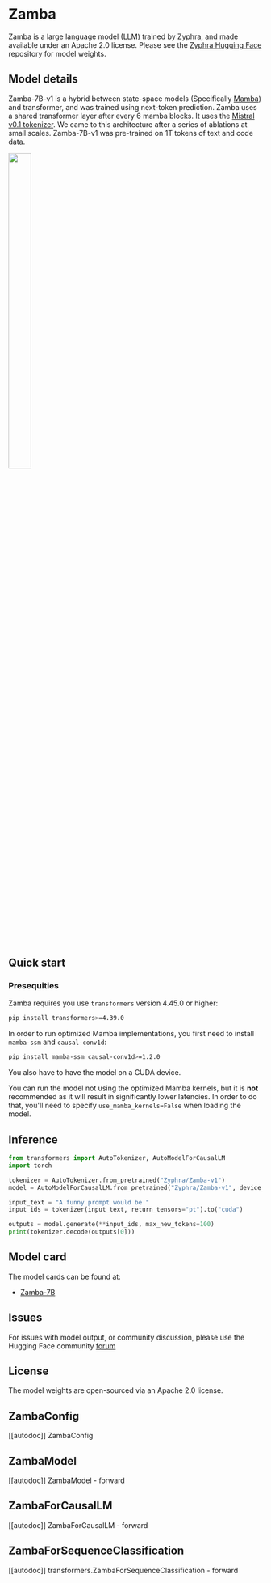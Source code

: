 # Zamba

Zamba is a large language model (LLM) trained by Zyphra, and made available under an Apache 2.0 license. Please see the [Zyphra Hugging Face](https://huggingface.co/collections/zyphra/) repository for model weights.


## Model details

Zamba-7B-v1 is a hybrid between state-space models (Specifically [Mamba](https://github.com/state-spaces/mamba)) and transformer, and was trained using next-token prediction. Zamba uses a shared transformer layer after every 6 mamba blocks. It uses the [Mistral v0.1 tokenizer](https://huggingface.co/mistralai/Mistral-7B-v0.1). We came to this architecture after a series of ablations at small scales. Zamba-7B-v1 was pre-trained on 1T tokens of text and code data.

<img src=https://github.com/user-attachments/assets/c2cff209-b901-483c-87aa-774b82a0769f width=30% height=40% />

## Quick start


### Presequities

Zamba requires you use `transformers` version 4.45.0 or higher:
```bash
pip install transformers>=4.39.0
```

In order to run optimized Mamba implementations, you first need to install `mamba-ssm` and `causal-conv1d`:
```bash
pip install mamba-ssm causal-conv1d>=1.2.0
```
You also have to have the model on a CUDA device.

You can run the model not using the optimized Mamba kernels, but it is **not** recommended as it will result in significantly lower latencies. In order to do that, you'll need to specify `use_mamba_kernels=False` when loading the model.


## Inference

```python
from transformers import AutoTokenizer, AutoModelForCausalLM
import torch

tokenizer = AutoTokenizer.from_pretrained("Zyphra/Zamba-v1")
model = AutoModelForCausalLM.from_pretrained("Zyphra/Zamba-v1", device_map="auto", torch_dtype=torch.bfloat16)

input_text = "A funny prompt would be "
input_ids = tokenizer(input_text, return_tensors="pt").to("cuda")

outputs = model.generate(**input_ids, max_new_tokens=100)
print(tokenizer.decode(outputs[0]))
```


## Model card

The model cards can be found at:
* [Zamba-7B](MODEL_CARD_ZAMBA-7B-v1.md)


## Issues
For issues with model output, or community discussion, please use the Hugging Face community [forum](https://huggingface.co/zyphra/zamba-7b)


## License

The model weights are open-sourced via an Apache 2.0 license.


## ZambaConfig

[[autodoc]] ZambaConfig


## ZambaModel

[[autodoc]] ZambaModel
    - forward


## ZambaForCausalLM

[[autodoc]] ZambaForCausalLM
    - forward


## ZambaForSequenceClassification

[[autodoc]] transformers.ZambaForSequenceClassification
    - forward
